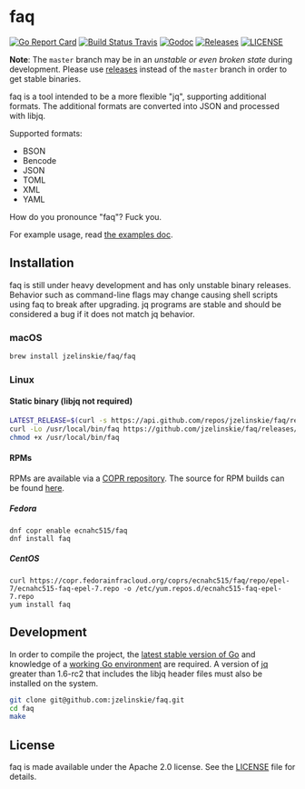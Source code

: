 # faq

[![Go Report Card](https://goreportcard.com/badge/github.com/jzelinskie/faq?style=flat-square)](https://goreportcard.com/report/github.com/jzelinskie/faq)
[![Build Status Travis](https://img.shields.io/travis/jzelinskie/faq.svg?style=flat-square&&branch=master)](https://travis-ci.org/jzelinskie/faq)
[![Godoc](http://img.shields.io/badge/go-documentation-blue.svg?style=flat-square)](https://godoc.org/github.com/jzelinskie/faq)
[![Releases](https://img.shields.io/github/release/jzelinskie/faq/all.svg?style=flat-square)](https://github.com/jzelinskie/faq/releases)
[![LICENSE](https://img.shields.io/github/license/jzelinskie/faq.svg?style=flat-square)](https://github.com/coreos/etcd/blob/master/LICENSE)

**Note**: The `master` branch may be in an *unstable or even broken state* during development. Please use [releases](https://github.com/jzelinskie/faq/releases) instead of the `master` branch in order to get stable binaries.

faq is a tool intended to be a more flexible "jq", supporting additional formats.
The additional formats are converted into JSON and processed with libjq.

Supported formats:
- BSON
- Bencode
- JSON
- TOML
- XML
- YAML

How do you pronounce "faq"? Fuck you.

For example usage, read [the examples doc].

[the examples doc]: /docs/examples.md

## Installation

faq is still under heavy development and has only unstable binary releases.
Behavior such as command-line flags may change causing shell scripts using faq to break after upgrading.
jq programs are stable and should be considered a bug if it does not match jq behavior.

### macOS

```sh
brew install jzelinskie/faq/faq
```

### Linux

#### Static binary (libjq not required)

```sh
LATEST_RELEASE=$(curl -s https://api.github.com/repos/jzelinskie/faq/releases | cat | head -n 10 | grep "tag_name" | cut -d\" -f4)
curl -Lo /usr/local/bin/faq https://github.com/jzelinskie/faq/releases/download/$LATEST_RELEASE/faq-linux-amd64
chmod +x /usr/local/bin/faq
```

#### RPMs

RPMs are available via a [COPR repository]. 
The source for RPM builds can be found [here](https://github.com/chancez/faq-rpm).

[COPR repository]: https://copr.fedorainfracloud.org/coprs/ecnahc515/faq

##### Fedora

```
dnf copr enable ecnahc515/faq
dnf install faq
```

##### CentOS

```
curl https://copr.fedorainfracloud.org/coprs/ecnahc515/faq/repo/epel-7/ecnahc515-faq-epel-7.repo -o /etc/yum.repos.d/ecnahc515-faq-epel-7.repo
yum install faq
```

## Development

In order to compile the project, the [latest stable version of Go] and knowledge of a [working Go environment] are required.
A version of [jq] greater than 1.6-rc2 that includes the libjq header files must also be installed on the system.

```sh
git clone git@github.com:jzelinskie/faq.git
cd faq
make
```

[latest stable version of Go]: https://golang.org/dl
[working Go environment]: https://golang.org/doc/code.html
[jq]: https://stedolan.github.io/jq

## License

faq is made available under the Apache 2.0 license.
See the [LICENSE](LICENSE) file for details.
